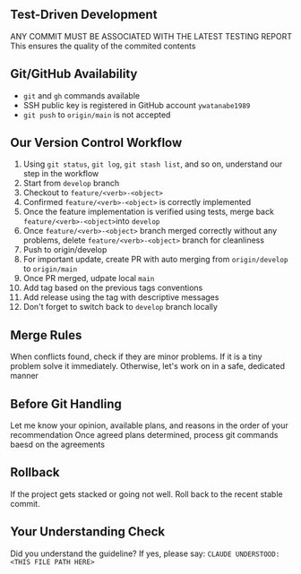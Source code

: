 <!-- ---
!-- Timestamp: 2025-05-20 05:28:01
!-- Author: ywatanabe
!-- File: /ssh:ywatanabe@sp:/home/ywatanabe/.claude/to_claude/guidelines/IMPORTANT-guidelines-programming-Version-Control-Rules.md
!-- --- -->

## Test-Driven Development
ANY COMMIT MUST BE ASSOCIATED WITH THE LATEST TESTING REPORT
This ensures the quality of the commited contents

## Git/GitHub Availability
- `git` and `gh` commands available
- SSH public key is registered in GitHub account `ywatanabe1989`
- `git push` to `origin/main` is not accepted

## Our Version Control Workflow
01. Using `git status`, `git log`, `git stash list`, and so on, understand our step in the workflow
02. Start from `develop` branch
03. Checkout to `feature/<verb>-<object>`
04. Confirmed `feature/<verb>-<object>` is correctly implemented
05. Once the feature implementation is verified using tests, merge back `feature/<verb>-<object>`into `develop`
06. Once `feature/<verb>-<object>` branch merged correctly without any problems, delete `feature/<verb>-<object>` branch for cleanliness
07. Push to origin/develop
08. For important update, create PR with auto merging from `origin/develop` to `origin/main`
09. Once PR merged, udpate local `main`
10. Add tag based on the previous tags conventions
11. Add release using the tag with descriptive messages
12. Don't forget to switch back to `develop` branch locally


## Merge Rules
When conflicts found, check if they are minor problems. If it is a tiny problem solve it immediately. Otherwise, let's work on in a safe, dedicated manner

## Before Git Handling
Let me know your opinion, available plans, and reasons in the order of your recommendation
Once agreed plans determined, process git commands baesd on the agreements

## Rollback
If the project gets stacked or going not well. Roll back to the recent stable commit.

## Your Understanding Check
Did you understand the guideline? If yes, please say:
`CLAUDE UNDERSTOOD: <THIS FILE PATH HERE>`

<!-- EOF -->